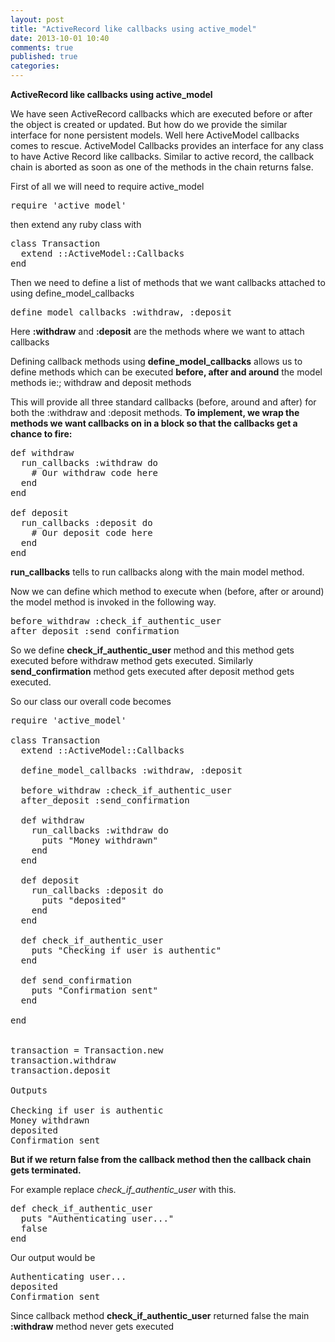 ```yaml
---
layout: post
title: "ActiveRecord like callbacks using active_model"
date: 2013-10-01 10:40
comments: true
published: true
categories:
---
```



**ActiveRecord like callbacks using active_model**

We have seen ActiveRecord callbacks which are executed before or after the object is created or updated.
But how do we provide the similar interface for none persistent models. Well here ActiveModel callbacks comes to rescue.
ActiveModel Callbacks provides an interface for any class to have Active Record like callbacks.
Similar to active record, the callback chain is aborted as soon as one of the methods in the chain returns false.

First of all we will need to require active_model
<pre>
require 'active_model'
</pre>
then extend any ruby class with
<pre>
class Transaction
  extend ::ActiveModel::Callbacks
end
</pre>
Then we need to define a list of methods that we want callbacks attached to using define_model_callbacks
<pre>
define_model_callbacks :withdraw, :deposit
</pre>
Here **:withdraw** and **:deposit** are the methods where we want to attach callbacks

Defining callback methods using **define_model_callbacks** allows us to define methods which can be executed **before, after and around** the model methods ie:; withdraw and deposit methods

This will provide all three standard callbacks (before, around and after) for both the :withdraw and :deposit methods. **To implement, we wrap the methods we want callbacks on in a block so that the callbacks get a chance to fire:**
<pre>
def withdraw
  run_callbacks :withdraw do
    # Our withdraw code here
  end
end

def deposit
  run_callbacks :deposit do
    # Our deposit code here
  end
end
</pre>

**run_callbacks** tells to run callbacks along with the main model method.

Now we can define which method to execute when (before, after or around) the model method is invoked in the following way.
<pre>
before_withdraw :check_if_authentic_user
after_deposit :send_confirmation
</pre>
So we define **check_if_authentic_user** method and this method gets executed before withdraw method gets executed.
Similarly **send_confirmation** method gets executed after deposit method gets executed.

So our class our overall code becomes
<pre>
require 'active_model'

class Transaction
  extend ::ActiveModel::Callbacks

  define_model_callbacks :withdraw, :deposit

  before_withdraw :check_if_authentic_user
  after_deposit :send_confirmation

  def withdraw
    run_callbacks :withdraw do
      puts "Money withdrawn"
    end
  end

  def deposit
    run_callbacks :deposit do
      puts "deposited"
    end
  end

  def check_if_authentic_user
    puts "Checking if user is authentic"
  end

  def send_confirmation
    puts "Confirmation sent"
  end

end


transaction = Transaction.new
transaction.withdraw
transaction.deposit

Outputs

Checking if user is authentic
Money withdrawn
deposited
Confirmation sent
</pre>

**But if we return false from the callback method then the callback chain gets terminated.**<br/>

For example replace <i>check_if_authentic_user</i> with this.
<pre>
def check_if_authentic_user
  puts "Authenticating user..."
  false
end
</pre>

Our output would be
<pre>
Authenticating user...
deposited
Confirmation sent
</pre>
Since callback method **check_if_authentic_user** returned false the main **:withdraw** method never gets executed

